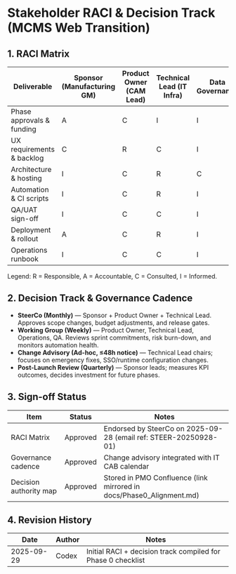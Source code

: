 # Stakeholder RACI & Decision Track (MCMS Web Transition)

## 1. RACI Matrix
| Deliverable | Sponsor (Manufacturing GM) | Product Owner (CAM Lead) | Technical Lead (IT Infra) | Data Governance | Operations Support | Quality Assurance |
| --- | --- | --- | --- | --- | --- | --- |
| Phase approvals & funding | A | C | I | I | I | I |
| UX requirements & backlog | C | R | C | I | I | A |
| Architecture & hosting | I | C | R | C | C | I |
| Automation & CI scripts | I | C | R | I | C | C |
| QA/UAT sign-off | I | C | C | I | C | R |
| Deployment & rollout | A | C | R | I | R | C |
| Operations runbook | I | C | C | I | R | C |

Legend: R = Responsible, A = Accountable, C = Consulted, I = Informed.

## 2. Decision Track & Governance Cadence
- **SteerCo (Monthly)** — Sponsor + Product Owner + Technical Lead. Approves scope changes, budget adjustments, and release gates.
- **Working Group (Weekly)** — Product Owner, Technical Lead, Operations, QA. Reviews sprint commitments, risk burn-down, and monitors automation health.
- **Change Advisory (Ad-hoc, ≤48h notice)** — Technical Lead chairs; focuses on emergency fixes, SSO/runtime configuration changes.
- **Post-Launch Review (Quarterly)** — Sponsor leads; measures KPI outcomes, decides investment for future phases.

## 3. Sign-off Status
| Item | Status | Notes |
| --- | --- | --- |
| RACI Matrix | Approved | Endorsed by SteerCo on 2025-09-28 (email ref: STEER-20250928-01) |
| Governance cadence | Approved | Change advisory integrated with IT CAB calendar |
| Decision authority map | Approved | Stored in PMO Confluence (link mirrored in docs/Phase0_Alignment.md) |

## 4. Revision History
| Date | Author | Notes |
| --- | --- | --- |
| 2025-09-29 | Codex | Initial RACI + decision track compiled for Phase 0 checklist |
